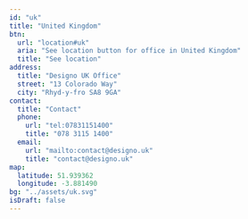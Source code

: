 ```yaml
---
id: "uk"
title: "United Kingdom"
btn:
  url: "location#uk"
  aria: "See location button for office in United Kingdom"
  title: "See location"
address:
  title: "Designo UK Office"
  street: "13 Colorado Way"
  city: "Rhyd-y-fro SA8 9GA"
contact:
  title: "Contact"
  phone:
    url: "tel:07831151400"
    title: "078 3115 1400"
  email:
    url: "mailto:contact@designo.uk"
    title: "contact@designo.uk"
map:
  latitude: 51.939362
  longitude: -3.881490
bg: "../assets/uk.svg"
isDraft: false
---
```

